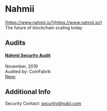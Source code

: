 # Nahmii

[https://www.nahmii.io/](https://www.nahmii.io/)<br>
The future of blockchain scaling today


## Audits


#### [Nahmii Security Audit](https://blog.coinfabrik.com/nahmii-security-audit/)

November, 2019<br>
Audited by: CoinFabrik<br>
[Repo](https://github.com/hubiinetwork/nahmii-contracts/blob/v1.0.0/contracts/NahmiiToken.sol)






## Additional Info
Security Contact: security@hubii.com